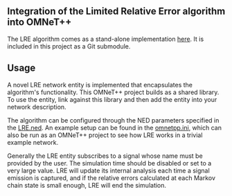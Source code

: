 Integration of the **Limited Relative Error algorithm** into OMNeT++
---

The LRE algorithm comes as a stand-alone implementation [here](https://github.com/ComNetsHH/LRE). It is included in this project as a Git submodule.

Usage
---

A novel LRE network entity is implemented that encapsulates the algorithm's functionality. This OMNeT++ project builds as a shared library. To use the entity, link against this library and then add the entity into your network description.

The algorithm can be configured through the NED parameters specified in the [LRE.ned](https://github.com/ComNetsHH/LRE-OMNeT/blob/master/LRE.ned). An example setup can be found in the [omnetpp.ini](https://github.com/ComNetsHH/LRE-OMNeT/blob/master/omnetpp.ini), which can also be run as an OMNeT++ project to see how LRE works in a trivial example network.

Generally the LRE entity subscribes to a signal whose name must be provided by the user. The simulation time should be disabled or set to a very large value. LRE will update its internal analysis each time a signal emission is captured, and if the relative errors calculated at each Markov chain state is small enough, LRE will end the simulation. 
